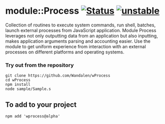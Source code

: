 
# module::Process  [![Status](https://github.com/Wandalen/wProcess/workflows/publish/badge.svg)](https://github.com/Wandalen/wProcess/actions?query=workflow%3Apublish) [![unstable](https://img.shields.io/badge/stability-unstable-yellow.svg)](https://github.com/emersion/stability-badges#unstable)

Collection of routines to execute system commands, run shell, batches, launch external processes from JavaScript application. Module Process leverages not only outputting data from an application but also inputting, makes application arguments parsing and accounting easier. Use the module to get uniform experience from interaction with an external processes on different platforms and operating systems.

### Try out from the repository
```
git clone https://github.com/Wandalen/wProcess
cd wProcess
npm install
node sample/Sample.s
```

## To add to your project
```
npm add 'wprocess@alpha'
```

